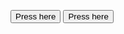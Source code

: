 <button 
  onclick='alert("Hello")'>Press here
</button>
<button 
  onclick='alert("
Q1OXZ83OSbADiSLpYeffGBlSD/BIo6eQ9FqWALM1AYNoDiCy1uHm5oYGxtIWNtUflw55oMvn1HDfIh6R3trIM4ZVRbWT9ZfBkjHd5dlMrOo=")'>Press here
</button>
